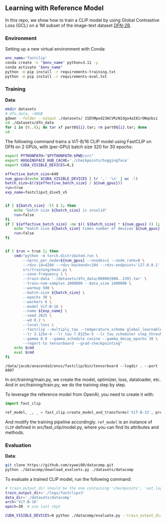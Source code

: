 ## Learning with Reference Model

In this repo, we show how to train a CLIP model by using Global Contrastive Loss (GCL) on a 1M subset of the image-text dataset [DFN-2B](https://huggingface.co/datasets/apf1/datafilteringnetworks_2b).

### Environment

Setting up a new virtual environment with Conda:
````bash
env_name='fastclip'
conda create -n "$env_name" python=3.11 -y
conda activate "$env_name"
python -m pip install -r requirements-training.txt
python -m pip install -r requirements-eval.txt
````

### Training

**Data**:
```bash
mkdir datasets
# dfn_data, ~40GB
gdown --folder --output ./datasets/ 1SEhMped23ACVRzNIdgo4aI81rONqnbzi
cd ./datasets/dfn_data
for i in {0..6}; do tar xf part0${i}.tar; rm part0${i}.tar; done
cd -
```

The following command trains a ViT-B/16 CLIP model using FastCLIP on DFN on 2 GPUs, with (per-GPU) batch size 320 for 30 epochs:
```bash
export PYTHONPATH="$PYTHONPATH:$PWD/src"
export HUGGINGFACE_HUB_CACHE='./checkpoints/huggingface'
export CUDA_VISIBLE_DEVICES=0,1

effective_batch_size=640
num_gpus=$(echo $CUDA_VISIBLE_DEVICES | tr ',' '\n' | wc -l)
batch_size=$((${effective_batch_size} / ${num_gpus}))
run=true
exp_name=fastclipv3_dive5_v5


if [ ${batch_size} -lt 1 ]; then
    echo "batch size ${batch_size} is invalid"
    run=false
fi
if [ ${effective_batch_size} -ne $(( ${batch_size} * ${num_gpus} )) ]; then
    echo "batch size ${batch_size} times number of devices ${num_gpus} is not equal to effective batch size ${effective_batch_size}"
    run=false
fi


if [ $run = true ]; then
    cmd="python -m torch.distributed.run \
        --nproc_per_node=${num_gpus} --nnodes=1 --node_rank=0 \
        --rdzv-id=4204 --rdzv-backend=c10d --rdzv-endpoint='127.0.0.1' \
        src/training/main.py \
        --save-frequency 1 \
        --train-data './datasets/dfn_data/00000{000..139}.tar' \
        --train-num-samples 1000000 --data_size 1400000 \
        --warmup 500 \
        --batch-size ${batch_size} \
        --epochs 30 \
        --workers 6 \
        --model ViT-B-16 \
        --name ${exp_name} \
        --seed 2025 \
        --wd 0.2 \
        --local-loss \
        --fastclip --multiply_tau --temperature_scheme global_learnable \
        --lr 3.125e-4 --lr_tau 7.8125e-5 --lr_tau_scheduler step_thresh --rho 11.0 \
        --gamma 0.9 --gamma_schedule cosine --gamma_decay_epochs 30 \
        --report-to tensorboard --grad-checkpointing"
    echo $cmd
    eval $cmd
fi
```

```
/data/jacob/anaconda3/envs/fastclip/bin/tensorboard --logdir . --port 6007
```

In src/training/main.py, we create the model, optimizer, loss, dataloader, etc. And in src/training/train.py, we do the training step by step.

To leverage the reference model from OpenAI, you need to create it with:
```python
import fast_clip

ref_model, _, _ = fast_clip.create_model_and_transforms('ViT-B-32', pretrained='openai')
```
And modify the training pipeline accordingly. `ref_model` is an instance of `CLIP` defined in src/fast_clip/model.py, where you can find its attributes and methods.

### Evaluation

**Data**:
```bash
git clone https://github.com/xywei00/datacomp.git
python ./datacomp/download_evalsets.py ./datasets/datacomp
```

To evaluate a trained CLIP model, run the following command:
```bash
# train_output_dir should be the one containing 'checkpoints', 'out.log', etc.
train_output_dir='./logs/fastclipv3'
data_dir='./datasets/datacomp'
arch='ViT-B-16'
epoch=30  # use last ckpt

CUDA_VISIBLE_DEVICES=0 python ./datacomp/evaluate.py --train_output_dir "${train_output_dir}" --data_dir "${data_dir}" --epoch "${epoch}" --arch "${arch}"
```
